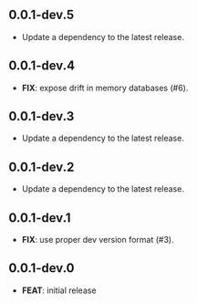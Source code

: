 ## 0.0.1-dev.5

 - Update a dependency to the latest release.

## 0.0.1-dev.4

 - **FIX**: expose drift in memory databases (#6).

## 0.0.1-dev.3

 - Update a dependency to the latest release.

## 0.0.1-dev.2

 - Update a dependency to the latest release.

## 0.0.1-dev.1

 - **FIX**: use proper dev version format (#3).

## 0.0.1-dev.0

 - **FEAT**: initial release
